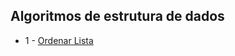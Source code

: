 ## Algoritmos de estrutura de dados

- 1 - <a href="https://github.com/thalesluiz45/EDA/blob/main/src/main/java/org/example/OrdenarLista.java" target="_blank"> Ordenar Lista </a>
